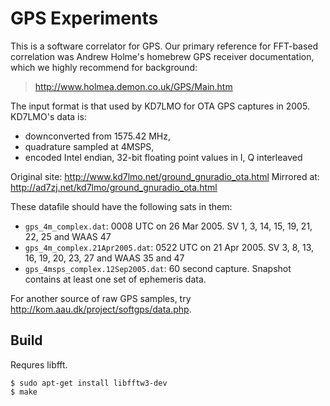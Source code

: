 # GPS Experiments

This is a software correlator for GPS. Our primary reference for FFT-based
correlation was Andrew Holme's homebrew GPS receiver documentation, which we
highly recommend for background:

> <http://www.holmea.demon.co.uk/GPS/Main.htm>


The input format is that used by KD7LMO for OTA GPS captures in 2005. KD7LMO's
data is:

 - downconverted from 1575.42 MHz,
 - quadrature sampled at 4MSPS,
 - encoded Intel endian, 32-bit floating point values in I, Q interleaved

Original site: <http://www.kd7lmo.net/ground_gnuradio_ota.html>
Mirrored at: <http://ad7zj.net/kd7lmo/ground_gnuradio_ota.html>

These datafile should have the following sats in them:

 - `gps_4m_complex.dat`: 0008 UTC on 26 Mar 2005.  SV 1, 3, 14, 15, 19, 21, 22, 25 and WAAS 47
 - `gps_4m_complex.21Apr2005.dat`: 0522 UTC on 21 Apr 2005.  SV 3, 8, 13, 16, 19, 20, 23, 27 and WAAS 35 and 47
 - `gps_4msps_complex.12Sep2005.dat`: 60 second capture.  Snapshot contains at least one set of ephemeris data.

For another source of raw GPS samples, try <http://kom.aau.dk/project/softgps/data.php>.


## Build

Requres libfft.

    $ sudo apt-get install libfftw3-dev
    $ make
